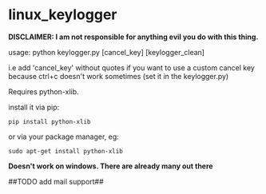 # linux_keylogger

**DISCLAIMER: I am not responsible for anything evil you do with this thing.**

usage: python keylogger.py [cancel_key] [keylogger_clean]

i.e add 'cancel_key' without quotes if you want to use a custom cancel key because ctrl+c doesn't work sometimes (set it in the keylogger.py)

Requires python-xlib.

install it via pip:

<code>pip install python-xlib</code>

or via your package manager, eg:

<code>sudo apt-get install python-xlib</code>

**Doesn't work on windows. There are already many out there**

##TODO add mail support##
